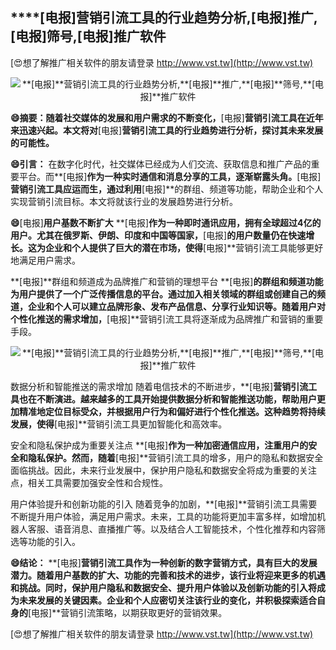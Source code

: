 ## ****[电报]**营销引流工具的行业趋势分析,**[电报]**推广,**[电报]**筛号,**[电报]**推广软件**

[😍想了解推广相关软件的朋友请登录 http://www.vst.tw](http://www.vst.tw)

 <center><img src="https://vst.tw/MP4/tuiguang/png/2.png" alt="**[电报]**营销引流工具的行业趋势分析,**[电报]**推广,**[电报]**筛号,**[电报]**推广软件"></center>

**😄摘要：随着社交媒体的发展和用户需求的不断变化，**[电报]**营销引流工具在近年来迅速兴起。本文将对**[电报]**营销引流工具的行业趋势进行分析，探讨其未来发展的可能性。**

**😄引言：**
在数字化时代，社交媒体已经成为人们交流、获取信息和推广产品的重要平台。而**[电报]**作为一种实时通信和消息分享的工具，逐渐崭露头角。**[电报]**营销引流工具应运而生，通过利用**[电报]**的群组、频道等功能，帮助企业和个人实现营销引流目标。本文将就该行业的发展趋势进行分析。

**😄**[电报]**用户基数不断扩大**
**[电报]**作为一种即时通讯应用，拥有全球超过4亿的用户。尤其在俄罗斯、伊朗、印度和中国等国家，**[电报]**的用户数量仍在快速增长。这为企业和个人提供了巨大的潜在市场，使得**[电报]**营销引流工具能够更好地满足用户需求。

**[电报]**群组和频道成为品牌推广和营销的理想平台
**[电报]**的群组和频道功能为用户提供了一个广泛传播信息的平台。通过加入相关领域的群组或创建自己的频道，企业和个人可以建立品牌形象、发布产品信息、分享行业知识等。随着用户对个性化推送的需求增加，**[电报]**营销引流工具将逐渐成为品牌推广和营销的重要手段。

 <center><img src="https://vst.tw/MP4/tuiguang/png/2.png" alt="**[电报]**营销引流工具的行业趋势分析,**[电报]**推广,**[电报]**筛号,**[电报]**推广软件"></center>

数据分析和智能推送的需求增加
随着电信技术的不断进步，**[电报]**营销引流工具也在不断演进。越来越多的工具开始提供数据分析和智能推送功能，帮助用户更加精准地定位目标受众，并根据用户行为和偏好进行个性化推送。这种趋势将持续发展，使得**[电报]**营销引流工具更加智能化和高效率。

安全和隐私保护成为重要关注点
**[电报]**作为一种加密通信应用，注重用户的安全和隐私保护。然而，随着**[电报]**营销引流工具的增多，用户的隐私和数据安全面临挑战。因此，未来行业发展中，保护用户隐私和数据安全将成为重要的关注点，相关工具需要加强安全性和合规性。

用户体验提升和创新功能的引入
随着竞争的加剧，**[电报]**营销引流工具需要不断提升用户体验，满足用户需求。未来，工具的功能将更加丰富多样，如增加机器人客服、语音消息、直播推广等。以及结合人工智能技术，个性化推荐和内容筛选等功能的引入。

**😄结论：**
**[电报]**营销引流工具作为一种创新的数字营销方式，具有巨大的发展潜力。随着用户基数的扩大、功能的完善和技术的进步，该行业将迎来更多的机遇和挑战。同时，保护用户隐私和数据安全、提升用户体验以及创新功能的引入将成为未来发展的关键因素。企业和个人应密切关注该行业的变化，并积极探索适合自身的**[电报]**营销引流策略，以期获取更好的营销效果。

[😍想了解推广相关软件的朋友请登录 http://www.vst.tw](http://www.vst.tw)



